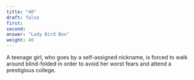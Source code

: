 ```yaml
---
title: "40"
draft: false
first: 
second:
answer: "Lady Bird Box"
weight: 40
---
```

A teenage girl, who goes by a self-assigned nickname, is forced to walk around blind-folded in order to avoid her worst fears and attend a prestigious college.